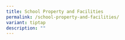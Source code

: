 ```yaml
---
title: School Property and Facilities
permalink: /school-property-and-facilities/
variant: tiptap
description: ""
---
```

